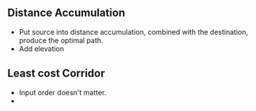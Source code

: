 
## Distance Accumulation

- Put source into distance accumulation, combined with the destination, produce the optimal path.
- Add elevation

## Least cost Corridor

- Input order doesn't matter.
- 





